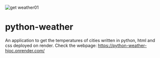 ![get weather01](https://github.com/user-attachments/assets/b3d69892-ff7b-42d1-9249-e5975ad2f98f)
# python-weather 
An application to get the temperatures of cities written in python, html and css deployed on render.
Check the webpage: 
https://python-weather-hjoc.onrender.com/
